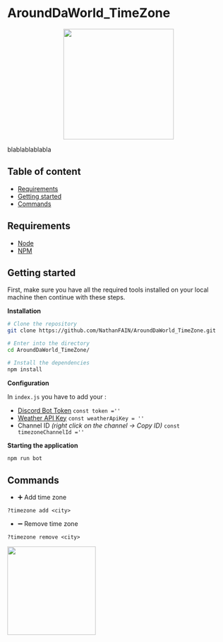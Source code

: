 # AroundDaWorld_TimeZone

<p align="center">
  <img src="https://imgur.com/0fZwDjm.png" width="250"/>
</p>

blablablablabla

## Table of content

* [Requirements](#requirements)
* [Getting started](#getting-started)
* [Commands](#commands)

## Requirements

- [Node](https://nodejs.org/en/)
- [NPM](https://www.npmjs.com/)

## Getting started


First, make sure you have all the required tools installed on your local machine then continue with these steps.

**Installation**

```bash
# Clone the repository
git clone https://github.com/NathanFAIN/AroundDaWorld_TimeZone.git

# Enter into the directory
cd AroundDaWorld_TimeZone/

# Install the dependencies
npm install
```
**Configuration**

In `index.js` you have to add your :
- [Discord Bot Token](https://discord.com/developers/applications/) `const token =''`
- [Weather API Key](https://home.openweathermap.org/api_keys/) `const weatherApiKey = ''`
- Channel ID *(right click on the channel -> Copy ID)* `const timezoneChannelId =''`

**Starting the application**

```bash
npm run bot
```

## Commands

* ➕ Add time zone 

`?timezone add <city>`

* ➖ Remove time zone 

`?timezone remove <city>`

<img src="https://imgur.com/tG0TITq.png" width="200">
